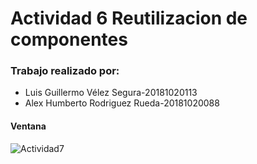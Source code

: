 # Actividad 6 Reutilizacion de componentes

### Trabajo realizado por:
* Luis Guillermo Vélez Segura-20181020113
* Alex Humberto Rodriguez Rueda-20181020088

#### Ventana
![Actividad7](Imagenes/Actividad7.jpg)
